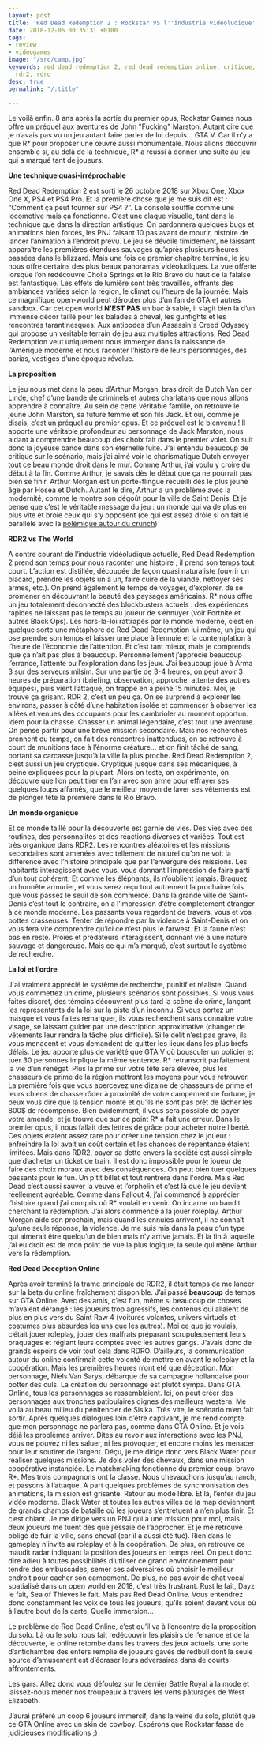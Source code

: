 ```yaml
---
layout: post
title: 'Red Dead Redemption 2 : Rockstar VS l''industrie vidéoludique'
date: 2018-12-06 00:35:31 +0100
tags:
- review
- videogames
image: "/src/camp.jpg"
keywords: red dead redemption 2, red dead redemption online, critique, jeu vidéo,
  rdr2, rdro
desc: true
permalink: "/:title"

---
```

Le voilà enfin. 8 ans après la sortie du premier opus, Rockstar Games nous offre un préquel aux aventures de John "Fucking" Marston. Autant dire que je n’avais pas vu un jeu autant faire parler de lui depuis… GTA V. Car il n’y a que R* pour proposer une œuvre aussi monumentale. Nous allons découvrir ensemble si, au delà de la technique, R* a réussi à donner une suite au jeu qui a marqué tant de joueurs. 

**Une technique quasi-irréprochable**

Red Dead Redemption 2 est sorti le 26 octobre 2018 sur Xbox One, Xbox One X, PS4 et PS4 Pro. Et la première chose que je me suis dit est : “Comment ça peut tourner sur PS4 ?”. La console souffle comme une locomotive mais ça fonctionne. C’est une claque visuelle, tant dans la technique que dans la direction artistique. On pardonnera quelques bugs et animations bien forcés, les PNJ faisant 10 pas avant de mourir, histoire de lancer l’animation à l’endroit prévu. Le jeu se dévoile timidement, ne laissant apparaître les premières étendues sauvages qu’après plusieurs heures passées dans le blizzard. Mais une fois ce premier chapitre terminé, le jeu nous offre certains des plus beaux panoramas vidéoludiques. La vue offerte lorsque l’on redécouvre Cholla Springs et le Rio Bravo du haut de la falaise est fantastique. Les effets de lumière sont très travaillés, offrants des ambiances variées selon la région, le climat ou l’heure de la journée. Mais ce magnifique open-world peut dérouter plus d’un fan de GTA et autres sandbox. Car cet open world **N’EST PAS** un bac à sable, il s’agit bien là d’un immense décor taillé pour les balades à cheval, les gunfights et les rencontres tarantinesques. Aux antipodes d’un Assassin's Creed Odyssey qui propose un véritable terrain de jeu aux multiples attractions, Red Dead Redemption veut uniquement nous immerger dans la naissance de l’Amérique moderne et nous raconter l’histoire de leurs personnages, des parias, vestiges d’une époque révolue.

**La proposition**

Le jeu nous met dans la peau d’Arthur Morgan, bras droit de Dutch Van der Linde, chef d’une bande de criminels et autres charlatans que nous allons apprendre à connaître. Au sein de cette véritable famille, on retrouve le jeune John Marston, sa future femme et son fils Jack. Et oui, comme je disais, c’est un préquel au premier opus. Et ce préquel est le bienvenu ! Il apporte une véritable profondeur au personnage de Jack Marston, nous aidant à comprendre beaucoup des choix fait dans le premier volet. On suit donc la joyeuse bande dans son éternelle fuite. J’ai entendu beaucoup de critique sur le scénario, mais j’ai aimé voir le charismatique Dutch envoyer tout ce beau monde droit dans le mur. Comme Arthur, j’ai voulu y croire du début à la fin. Comme Arthur, je savais dès le début que ça ne pourrait pas bien se finir. Arthur Morgan est un porte-flingue recueilli dès le plus jeune âge par Hosea et Dutch. Autant le dire, Arthur a un problème avec la modernité, comme le montre son dégoût pour la ville de Saint Denis. Et je pense que c’est le véritable message du jeu : un monde qui va de plus en plus vite et broie ceux qui s’y opposent (ce qui est assez drôle si on fait le parallèle avec la [polémique autour du crunch](https://www.20minutes.fr/arts-stars/culture/2355783-20181017-red-dead-redemption-2-crunch-bosser-jusqu-100-heures-semaine-jeu-video))

**RDR2 vs The World**

A contre courant de l’industrie vidéoludique actuelle, Red Dead Redemption 2 prend son temps pour nous raconter une histoire ; il prend son temps tout court. L’action est distillée, découpée de façon quasi naturaliste (ouvrir un placard, prendre les objets un à un, faire cuire de la viande, nettoyer ses armes, etc.). On prend également le temps de voyager, d’explorer, de se promener en découvrant la beauté des paysages américains. R* nous offre un jeu totalement déconnecté des blockbusters actuels : des expériences rapides ne laissant pas le temps au joueur de s’ennuyer (voir Fortnite et autres Black Ops). Les hors-la-loi rattrapés par le monde moderne, c’est en quelque sorte une métaphore de Red Dead Redemption lui même, un jeu qui ose prendre son temps et laisser une place à l’ennuie et la contemplation à l’heure de l’économie de l’attention. Et c’est tant mieux, mais je comprends que ça n’ait pas plus à beaucoup. Personnellement j’apprécie beaucoup l’errance, l’attente ou l’exploration dans les jeux. J’ai beaucoup joué à Arma 3 sur des serveurs milsim. Sur une partie de 3-4 heures, on peut avoir 3 heures de préparation (briefing, observation, approche, attente des autres équipes), puis vient l’attaque, on frappe en à peine 15 minutes. Moi, je trouve ça grisant. RDR 2, c’est un peu ça. On se surprend à explorer les environs, passer à côté d’une habitation isolée et commencer à observer les allées et venues des occupants pour les cambrioler au moment opportun. Idem pour la chasse. Chasser un animal légendaire, c’est tout une aventure. On pense partir pour une brève mission secondaire. Mais nos recherches prennent du temps, on fait des rencontres inattendues, on se retrouve à court de munitions face à l’énorme créature… et on finit tâché de sang, portant sa carcasse jusqu’à la ville la plus proche. Red Dead Redemption 2, c’est aussi un jeu cryptique. Cryptique jusque dans ses mécaniques, à peine expliquées pour la plupart. Alors on teste, on expérimente, on découvre que l’on peut tirer en l’air avec son arme pour effrayer ses quelques loups affamés, que le meilleur moyen de laver ses vêtements est de plonger tête la première dans le Rio Bravo.

**Un monde organique**

Et ce monde taillé pour la découverte est garnie de vies. Des vies avec des routines, des personnalités et des réactions diverses et variées. Tout est très organique dans RDR2. Les rencontres aléatoires et les missions secondaires sont amenées avec tellement de naturel qu’on ne voit la différence avec l’histoire principale que par l’envergure des missions. Les habitants interagissent avec vous, vous donnant l’impression de faire parti d’un tout cohérent. Et comme les éléphants, ils n’oublient jamais. Braquez un honnête armurier, et vous serez reçu tout autrement la prochaine fois que vous passez le seuil de son commerce. Dans la grande ville de Saint-Denis c’est tout le contraire, on a l’impression d’être complètement étranger à ce monde moderne. Les passants vous regardent de travers, vous et vos bottes crasseuses. Tenter de répondre par la violence à Saint-Denis et on vous fera vite comprendre qu’ici ce n’est plus le farwest. Et la faune n’est pas en reste. Proies et prédateurs interagissent, donnant vie à une nature sauvage et dangereuse. Mais ce qui m’a marqué, c’est surtout le système de recherche. 

**La loi et l’ordre**

J'ai vraiment apprécié le système de recherche, punitif et réaliste. Quand vous commettez un crime, plusieurs scénarios sont possibles. Si vous vous faites discret, des témoins découvrent plus tard la scène de crime, lançant les représentants de la loi sur la piste d’un inconnu. Si vous portez un masque et vous faites remarquer, ils vous recherchent sans connaitre votre visage, se laissant guider par une description approximative (changer de vêtements leur rendra la tâche plus difficile). Si le délit n’est pas grave, ils vous menacent et vous demandent de quitter les lieux dans les plus brefs délais. Le jeu apporte plus de variété que GTA V où bousculer un policier et tuer 30 personnes implique la même sentence. R* retranscrit parfaitement la vie d’un renégat. Plus la prime sur votre tête sera élevée, plus les chasseurs de prime de la région mettront les moyens pour vous retrouver. La première fois que vous apercevez une dizaine de chasseurs de prime et leurs chiens de chasse rôder à proximité de votre campement de fortune, je peux vous dire que la tension monte et qu’ils ne sont pas prêt de lâcher les 800$ de récompense. Bien évidemment, il vous sera possible de payer votre amende, et je trouve que sur ce point R* a fait une erreur. Dans le premier opus, il nous fallait des lettres de grâce pour acheter notre liberté. Ces objets étaient assez rare pour créer une tension chez le joueur : enfreindre la loi avait un coût certain et les chances de repentance étaient limitées. Mais dans RDR2, payer sa dette envers la société est aussi simple que d’acheter un ticket de train. Il est donc impossible pour le joueur de faire des choix moraux avec des conséquences. On peut bien tuer quelques passants pour le fun. Un p'tit billet et tout rentrera dans l'ordre. Mais Red Dead c’est aussi sauver la veuve et l’orphelin et c’est là que le jeu devient réellement agréable. Comme dans Fallout 4, j’ai commencé à apprécier l’histoire quand j’ai compris où R* voulait en venir. On incarne un bandit cherchant la rédemption. J’ai alors commencé à la jouer roleplay. Arthur Morgan aide son prochain, mais quand les ennuies arrivent, il ne connaît qu’une seule réponse, la violence. Je me suis mis dans la peau d’un type qui aimerait être quelqu’un de bien mais n’y arrive jamais. Et la fin à laquelle j’ai eu droit est de mon point de vue la plus logique, la seule qui mène Arthur vers la rédemption.

**Red Dead Deception Online**

Après avoir terminé la trame principale de RDR2, il était temps de me lancer sur la beta du online fraîchement disponible. J’ai passé **beaucoup** de temps sur GTA Online. Avec des amis, c’est fun, même si beaucoup de choses m’avaient dérangé : les joueurs trop agressifs, les contenus qui allaient de plus en plus vers du Saint Raw 4 (voitures volantes, univers virtuels et costumes plus absurdes les uns que les autres). Moi ce que je voulais, c’était jouer roleplay, jouer des malfrats préparant scrupuleusement leurs braquages et réglant leurs comptes avec les autres gangs. J’avais donc de grands espoirs de voir tout cela dans RDRO. D’ailleurs, la communication autour du online confirmait cette volonté de mettre en avant le roleplay et la coopération. Mais les premières heures n’ont été que déception. Mon personnage, Niels Van Sarys, débarque de sa campagne hollandaise pour botter des culs. La création du personnage est plutôt sympa. Dans GTA Online, tous les personnages se ressemblaient. Ici, on peut créer des personnages aux tronches patibulaires dignes des meilleurs western. Me voilà au beau milieu du pénitencier de Sisika. Très vite, le scénario m’en fait sortir. Après quelques dialogues loin d’être captivant, je me rend compte que mon personnage ne parlera pas, comme dans GTA Online. Et je vois déjà les problèmes arriver. Dites au revoir aux interactions avec les PNJ, vous ne pouvez ni les saluer, ni les provoquer, et encore moins les menacer pour leur soutirer de l’argent. Déçu, je me dirige donc vers Black Water pour réaliser quelques missions. Je dois voler des chevaux, dans une mission coopérative instanciée. Le matchmaking fonctionne du premier coup, bravo R*. Mes trois compagnons ont la classe. Nous chevauchons jusqu’au ranch, et passons à l’attaque. A part quelques problèmes de synchronisation des animations, la mission est grisante. Retour au mode libre. Et là, l’enfer du jeu vidéo moderne. Black Water et toutes les autres villes de la map deviennent de grands champs de bataille où les joueurs s’entretuent à n’en plus finir. Et c’est chiant. Je me dirige vers un PNJ qui a une mission pour moi, mais deux joueurs me tuent dès que j’essaie de l’approcher. Et je me retrouve obligé de fuir la ville, sans cheval (car il a aussi été tué). Rien dans le gameplay n’invite au roleplay et à la coopération. De plus, on retrouve ce maudit radar indiquant la position des joueurs en temps réel. On peut donc dire adieu à toutes possibilités d’utiliser ce grand environnement pour tendre des embuscades, semer ses adversaires où choisir le meilleur endroit pour cacher son campement. De plus, ne pas avoir de chat vocal spatialisé dans un open world en 2018, c’est très frustrant. Rust le fait, Dayz le fait, Sea of Thieves le fait. Mais pas Red Dead Online. Vous entendrez donc constamment les voix de tous les joueurs, qu’ils soient devant vous où à l’autre bout de la carte. Quelle immersion…

Le problème de Red Dead Online, c’est qu’il va à l’encontre de la proposition du solo. Là ou le solo nous fait redécouvrir les plaisirs de l’errance et de la découverte, le online retombe dans les travers des jeux actuels, une sorte d’antichambre des enfers remplie de joueurs gavés de redbull dont la seule source d’amusement est d’écraser leurs adversaires dans de courts affrontements.

Les gars. Allez donc vous défoulez sur le dernier Battle Royal à la mode et laissez-nous mener nos troupeaux à travers les verts pâturages de West Elizabeth.

J’aurai préféré un coop 6 joueurs immersif, dans la veine du solo, plutôt que ce GTA Online avec un skin de cowboy. Espérons que Rockstar fasse de judicieuses modifications ;)